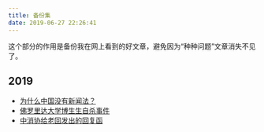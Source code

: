 ```yaml
---
title: 备份集
date: 2019-06-27 22:26:41
---
```

这个部分的作用是备份我在网上看到的好文章，避免因为“种种问题”文章消失不见了。

## 2019

- [为什么中国没有新闻法？](./为什么中国没有新闻法.html)
- [佛罗里达大学博生生自杀事件](/knowledge-base/backups/佛罗里达大学博生生自杀事件.html)
- [中消协给老回发出的回复函](./中消协给老回发出的回复函.html)
